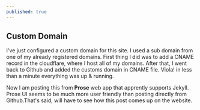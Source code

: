 ```yaml
---
published: true
---
```

## Custom Domain
I've just configured a custom domain for this site. I used a sub domain from one of my already registered domains. First thing I did was to add a CNAME record in the cloudflare, where I host all of my domains. After that, I went back to Github and added the customs domain in CNAME file. Viola! in less than a minute everything was up & running. 

Now I am posting this from **Prose** web app that apprently supports Jekyll. Prose UI seems to be much more user friendly than posting directly from Github.That's said, will have to see how this post comes up on the website.
